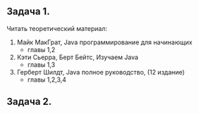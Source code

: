 ## Задача 1.
Читать теоретический материал:
1. Майк МакГрат, Java программирование для начинающих
   - главы 1,2
2. Кэти Сьерра, Берт Бейтс, Изучаем Java
   - главы 1,3
3. Герберт Шилдт, Java полное руководство, (12 издание)
   - главы 1,2,3,4

## Задача 2.
